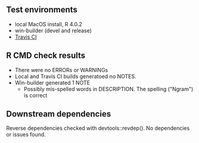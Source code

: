 ## Test environments
* local MacOS install, R 4.0.2
* win-builder (devel and release)
* [Travis CI](http://travis.ci/)

## R CMD check results
* There were no ERRORs or WARNINGs
* Local and Travis CI builds generatoed no NOTES. 
* Win-builder generated 1 NOTE
  * Possibly mis-spelled words in DESCRIPTION. The spelling ("Ngram") is correct

## Downstream dependencies
Reverse dependencies checked with devtools::revdep(). No dependencies or issues found.
